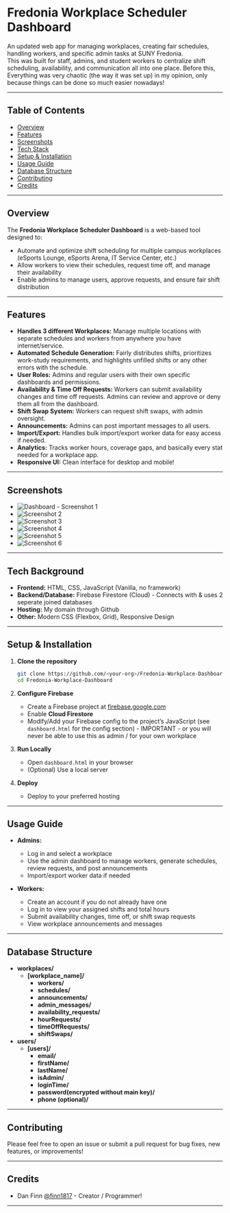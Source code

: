 # Fredonia Workplace Scheduler Dashboard

An updated web app for managing workplaces, creating fair schedules, handling workers, and specific admin tasks at SUNY Fredonia.  
This was built for staff, admins, and student workers to centralize shift scheduling, availability, and communication all into one place. Before this, Everything was very chaotic (the way it was set up) in my opinion, only because things can be done so much easier nowadays!

---

## Table of Contents

- [Overview](#overview)
- [Features](#features)
- [Screenshots](#screenshots)
- [Tech Stack](#tech-stack)
- [Setup & Installation](#setup--installation)
- [Usage Guide](#usage-guide)
- [Database Structure](#database-structure)
- [Contributing](#contributing)
- [Credits](#credits)

---

## Overview

The **Fredonia Workplace Scheduler Dashboard** is a web-based tool designed to:
- Automate and optimize shift scheduling for multiple campus workplaces (eSports Lounge, eSports Arena, IT Service Center, etc.)
- Allow workers to view their schedules, request time off, and manage their availability
- Enable admins to manage users, approve requests, and ensure fair shift distribution

---

## Features

- **Handles 3 different Workplaces:** Manage multiple locations with separate schedules and workers from anywhere you have internet/service.
- **Automated Schedule Generation:** Fairly distributes shifts, prioritizes work-study requirements, and highlights unfilled shifts or any other errors with the schedule.
- **User Roles:** Admins and regular users with their own specific dashboards and permissions.
- **Availability & Time Off Requests:** Workers can submit availability changes and time off requests. Admins can review and approve or deny them all from the dashboard.
- **Shift Swap System:** Workers can request shift swaps, with admin oversight.
- **Announcements:** Admins can post important messages to all users.
- **Import/Export:** Handles bulk import/export worker data for easy access if needed.
- **Analytics:** Tracks worker hours, coverage gaps, and basically every stat needed for a workplace app.
- **Responsive UI:** Clean interface for desktop and mobile!

---

## Screenshots

<!-- Add screenshots here for visual appeal -->
- ![Dashboard - Screenshot 1](images/dashboard-overview-1.png)
- ![Screenshot 2](images/dashboard-overview-2.png)
- ![Screenshot 3 ](images/dashboard-overview-3.png)
- ![Screenshot 4](images/dashboard-overview-4.png)
- ![Screenshot 5](images/dashboard-overview-5.png)
- ![Screenshot 6](images/dashboard-overview-6.png)

---

## Tech Background

- **Frontend:** HTML, CSS, JavaScript (Vanilla, no framework)
- **Backend/Database:** Firebase Firestore (Cloud) - Connects with & uses 2 seperate joined databases
- **Hosting:** My domain through Github
- **Other:** Modern CSS (Flexbox, Grid), Responsive Design

---

## Setup & Installation

1. **Clone the repository**
   ```bash
   git clone https://github.com/<your-org>/Fredonia-Workplace-Dashboard.git
   cd Fredonia-Workplace-Dashboard
   ```

2. **Configure Firebase**
   - Create a Firebase project at [firebase.google.com](https://firebase.google.com/)
   - Enable **Cloud Firestore**
   - Modify/Add your Firebase config to the project’s JavaScript (see `dashboard.html` for the config section) - IMPORTANT - or you will never be able to use this as admin / for your own workplace

3. **Run Locally**
   - Open `dashboard.html` in your browser
   - (Optional) Use a local server

4. **Deploy**
   - Deploy to your preferred hosting

---

## Usage Guide

- **Admins:**  
  - Log in and select a workplace
  - Use the admin dashboard to manage workers, generate schedules, review requests, and post announcements
  - Import/export worker data if needed

- **Workers:**  
  - Create an account if you do not already have one
  - Log in to view your assigned shifts and total hours
  - Submit availability changes, time off, or shift swap requests
  - View workplace announcements and messages

---

## Database Structure

- **workplaces/**
  - **[workplace_name]/**
    - **workers/**
    - **schedules/**
    - **announcements/**
    - **admin_messages/**
    - **availability_requests/**
    - **hourRequests/**
    - **timeOffRequests/**
    - **shiftSwaps/**
- **users/**
  - **[users]/**
      - **email/**
      - **firstName/**
      - **lastName/**
      - **isAdmin/**
      - **loginTime/**
      - **password(encrypted without main key)/**
      - **phone (optional)/**

---

## Contributing
 
Please feel free to open an issue or submit a pull request for bug fixes, new features, or improvements!

---

## Credits

- Dan Finn [@finn1817](https://www.github.com/finn1817) - Creator / Programmer!
---


